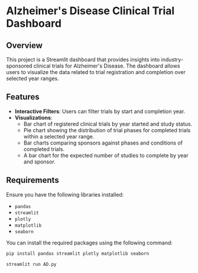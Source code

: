 # Alzheimer's Disease Clinical Trial Dashboard

## Overview

This project is a Streamlit dashboard that provides insights into industry-sponsored clinical trials for Alzheimer's Disease. The dashboard allows users to visualize the data related to trial registration and completion over selected year ranges.

## Features

- **Interactive Filters**: Users can filter trials by start and completion year.
- **Visualizations**:
  - Bar chart of registered clinical trials by year started and study status.
  - Pie chart showing the distribution of trial phases for completed trials within a selected year range.
  - Bar charts comparing sponsors against phases and conditions of completed trials.
  - A bar chart for the expected number of studies to complete by year and sponsor.

## Requirements

Ensure you have the following libraries installed:

- `pandas`
- `streamlit`
- `plotly`
- `matplotlib`
- `seaborn`

You can install the required packages using the following command:

```bash
pip install pandas streamlit plotly matplotlib seaborn

streamlit run AD.py
